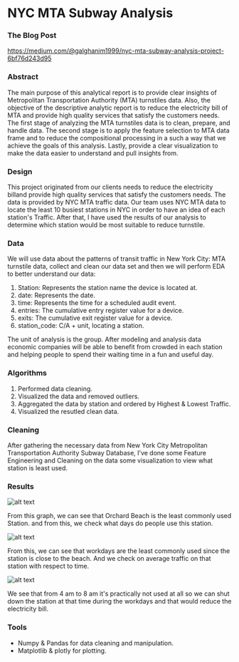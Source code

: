 # NYC MTA Subway Analysis
### The Blog Post
https://medium.com/@galghanim1999/nyc-mta-subway-analysis-project-6bf76d243d95
### Abstract

The main purpose of this analytical report is to provide clear insights of Metropolitan Transportation Authority (MTA) turnstiles data. Also, the objective of the descriptive analytic report is to reduce the electricity bill of MTA and provide high quality services that satisfy the customers needs. The first stage of analyzing the MTA turnstiles data is to clean, prepare, and handle data. The second stage is to apply the feature selection to MTA data frame and to reduce the compositional processing in a such a way that we achieve the goals of this analysis. Lastly, provide a clear visualization to make the data easier to understand and pull insights from. 


### Design

This project originated from our clients needs to reduce the electricity billand provide high quality services that satisfy the customers needs. The data is provided by NYC MTA traffic data. Our team uses NYC MTA data to locate the least 10 busiest stations in NYC in order to have an idea of each station's Traffic. After that, I have used the results of our analysis to determine which station would be most suitable to reduce turnstile.

### Data

We will use data about the patterns of transit traffic in New York City: MTA turnstile data, collect and clean our data set and then we will perform EDA to better understand our data:  
1. Station:		Represents the station name the device is located at.
2. date:			Represents the date.
3. time:			Represents the time for a scheduled audit event.
4. entries:		The cumulative entry register value for a device.
5. exits:		The cumulative exit register value for a device.
6. station_code:	C/A + unit, locating a station.

The unit of analysis is the group. After modeling and analysis data economic companies will be able to benefit from crowded in each station and helping people to spend their waiting time in a fun and useful day.


### Algorithms

1. Performed data cleaning.
2. Visualized the data and removed outliers.
3. Aggregated the data by station and ordered by Highest & Lowest Traffic.
4. Visualized the resutled clean data.

### Cleaning 

After gathering the necessary data from New York City Metropolitan Transportation Authority Subway Database, I’ve done some Feature Engineering and Cleaning on the data some visualization to view what station is least used.

### Results

![alt text](https://github.com/L9Sneaky/Udacity-Project-1/blob/master/plot2.png?raw=true)

From this graph, we can see that Orchard Beach is the least commonly used Station. and from this, we check what days do people use this station.

![alt text](https://github.com/L9Sneaky/Udacity-Project-1/blob/master/plot1.png?raw=true)

From this, we can see that workdays are the least commonly used since the station is close to the beach.
And we check on average traffic on that station with respect to time.

![alt text](https://github.com/L9Sneaky/Udacity-Project-1/blob/master/plot3.png?raw=true)

We see that from 4 am to 8 am it's practically not used at all so we can shut down the station at that time during the workdays and that would reduce the electricity bill.

### Tools

- Numpy & Pandas for data cleaning and manipulation.
- Matplotlib & plotly for plotting.
